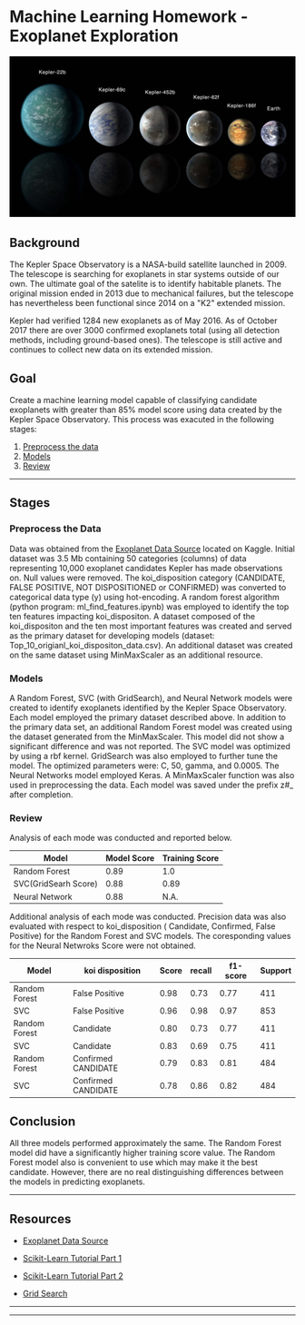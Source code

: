 # Machine Learning Homework - Exoplanet Exploration

![exoplanets.jpg](Images/exoplanets.jpg)


## Background

The Kepler Space Observatory is a NASA-build satellite launched in 2009. The telescope is searching for exoplanets in star systems outside of our own. The ultimate goal of the satelite is to identify habitable planets. The original mission ended in 2013 due to mechanical failures, but the telescope has nevertheless been functional since 2014 on a "K2" extended mission.

Kepler had verified 1284 new exoplanets as of May 2016. As of October 2017 there are over 3000 confirmed exoplanets total (using all detection methods, including ground-based ones). The telescope is still active and continues to collect new data on its extended mission.

## Goal
Create a machine learning model capable of classifying candidate exoplanets with greater than 85% model score using data created by the Kepler Space Observatory. This process was exacuted in the following stages:

1. [Preprocess the data](#Preprocessing)
2. [Models](#Models)
3. [Review](#Review)

- - -

## Stages

### Preprocess the Data
Data was obtained from the [Exoplanet Data Source](https://www.kaggle.com/nasa/kepler-exoplanet-search-results) located on Kaggle. Initial dataset was 3.5 Mb containing 50 categories (columns) of data representing 10,000 exoplanet candidates Kepler has made observations on. Null values were removed. The koi_disposition category (CANDIDATE, FALSE POSITIVE, NOT DISPOSITIONED or CONFIRMED) was converted to categorical data type (y) using hot-encoding. A random forest algorithm (python program: ml_find_features.ipynb) was employed to identify the top ten features impacting koi_dispositon. A dataset composed of the koi_dispositon and the ten most important features was created and served as the primary dataset for developing models (dataset: Top_10_origianl_koi_dispositon_data.csv). An additional dataset was created on the same dataset using MinMaxScaler as an additional resource.

### Models

A Random Forest, SVC (with GridSearch), and Neural Network models were created to identify exoplanets identified by the Kepler Space Observatory. Each model employed the primary dataset described above. In addition to the primary data set, an additional Random Forest model was created using the dataset generated from the MinMaxScaler. This model did not show a significant difference and was not reported.  The SVC model was optimized by using a rbf kernel. GridSearch was also employed to further tune the model. The optimized parameters were: C, 50, gamma, and 0.0005. The Neural Networks model employed Keras. A MinMaxScaler function was also used in preprocessing the data. Each model was saved under the prefix z#_  after completion.

### Review
Analysis of each mode was conducted and reported below. 

|Model|Model Score|Training Score|
|-----|-----------|--------------|
|Random Forest  |0.89|1.0 |
|SVC(GridSearh Score)|  0.88|0.89|
|Neural Network|  0.88|N.A.|


Additional analysis of each mode was conducted. Precision data was also evaluated with respect to  koi_disposition ( Candidate, Confirmed, False Positive) for the Random Forest and SVC models. The coresponding values for the Neural Netwroks Score were not obtained. 

|Model|koi disposition|Score|recall|f1-score|Support|
|-----|---------------|-----|------|--------|-------|
|Random Forest|False Positive|0.98|0.73|0.77|411|
|SVC|False Positive|0.96|0.98|0.97|853|
|Random Forest|Candidate|0.80|0.73|0.77|411|
|SVC|Candidate|0.83|0.69|0.75|411|
|Random Forest|Confirmed CANDIDATE|0.79|0.83| 0.81|484|
|SVC|Confirmed CANDIDATE|0.78|0.86|0.82|484|

## Conclusion
All three models performed approximately the same. The Random Forest model did have a significantly higher training score value. The Random Forest model also is convenient to use which may make it the best candidate. However, there are no real distinguishing differences between the models in predicting exoplanets.

- - -

## Resources

* [Exoplanet Data Source](https://www.kaggle.com/nasa/kepler-exoplanet-search-results)

* [Scikit-Learn Tutorial Part 1](https://www.youtube.com/watch?v=4PXAztQtoTg)

* [Scikit-Learn Tutorial Part 2](https://www.youtube.com/watch?v=gK43gtGh49o&t=5858s)

* [Grid Search](https://scikit-learn.org/stable/modules/grid_search.html)

- - -



- - -





